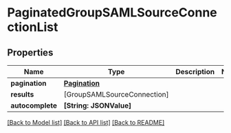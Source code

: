 # PaginatedGroupSAMLSourceConnectionList

## Properties
Name | Type | Description | Notes
------------ | ------------- | ------------- | -------------
**pagination** | [**Pagination**](Pagination.md) |  | 
**results** | [GroupSAMLSourceConnection] |  | 
**autocomplete** | **[String: JSONValue]** |  | 

[[Back to Model list]](../README.md#documentation-for-models) [[Back to API list]](../README.md#documentation-for-api-endpoints) [[Back to README]](../README.md)


